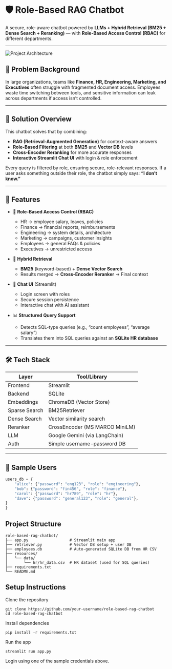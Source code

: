 # 🛡️ Role-Based RAG Chatbot  

A secure, role-aware chatbot powered by **LLMs + Hybrid Retrieval (BM25 + Dense Search + Reranking)** — with **Role-Based Access Control (RBAC)** for different departments.  

---

![Project Architecture](architecture.png)


## 🧩 Problem Background  

In large organizations, teams like **Finance, HR, Engineering, Marketing, and Executives** often struggle with fragmented document access. Employees waste time switching between tools, and sensitive information can leak across departments if access isn’t controlled.  

---

## 🧠 Solution Overview  

This chatbot solves that by combining:  

- **RAG (Retrieval-Augmented Generation)** for context-aware answers  
- **Role-Based Filtering** at both **BM25** and **Vector DB** levels  
- **Cross-Encoder Reranking** for more accurate responses  
- **Interactive Streamlit Chat UI** with login & role enforcement  

Every query is filtered by role, ensuring secure, role-relevant responses. If a user asks something outside their role, the chatbot simply says: **“I don’t know.”**  

---

## 🚀 Features  

- 🔐 **Role-Based Access Control (RBAC)**  
  - HR → employee salary, leaves, policies  
  - Finance → financial reports, reimbursements  
  - Engineering → system details, architecture  
  - Marketing → campaigns, customer insights  
  - Employees → general FAQs & policies  
  - Executives → unrestricted access  

- 🧠 **Hybrid Retrieval**  
  - **BM25** (keyword-based) + **Dense Vector Search**  
  - Results merged → **Cross-Encoder Reranker** → Final context  

- 💬 **Chat UI** (Streamlit)  
  - Login screen with roles  
  - Secure session persistence  
  - Interactive chat with AI assistant  

- 📊 **Structured Query Support**  
  - Detects SQL-type queries (e.g., “count employees”, “average salary”)  
  - Translates them into SQL queries against an **SQLite HR database**  

---

## 🛠 Tech Stack  

| Layer          | Tool/Library |
|----------------|-------------|
| Frontend       | Streamlit |
| Backend        | SQLite |
| Embeddings     | ChromaDB (Vector Store) |
| Sparse Search  | BM25Retriever |
| Dense Search   | Vector similarity search |
| Reranker       | CrossEncoder (MS MARCO MiniLM) |
| LLM            | Google Gemini (via LangChain) |
| Auth           | Simple username-password DB |

---

## 🧪 Sample Users  

```python
users_db = {
    "alice": {"password": "eng123", "role": "engineering"},
    "bob": {"password": "fin456", "role": "finance"},
    "carol": {"password": "hr789", "role": "hr"},
    "dave": {"password": "general123", "role": "general"},
}
}

```
## Project Structure
```
role-based-rag-chatbot/
├── app.py                  # Streamlit main app
├── retriever.py            # Vector DB setup + user DB
├── employees.db            # Auto-generated SQLite DB from HR CSV
├── resources/
│   └── data/
│       └── hr/hr_data.csv  # HR dataset (used for SQL queries)
├── requirements.txt
└── README.md
```


## Setup Instructions

Clone the repository
```
git clone https://github.com/your-username/role-based-rag-chatbot
cd role-based-rag-chatbot
```

Install dependencies
```
pip install -r requirements.txt
```

Run the app

```
streamlit run app.py
```

Login using one of the sample credentials above.



